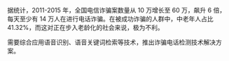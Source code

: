 据统计，2011-2015 年，全国电信诈骗案数量从 10 万增长至 60 万，飙升 6 倍，每天至少有 14 万人在进行电话诈骗。在被成功诈骗的人群中，中老年人占比 41.32%，而这对正在步入老龄化的社会来说，极为不利。

需要综合应用语音识别、语音关键词检索等技术，推出诈骗电话检测技术解决方案。